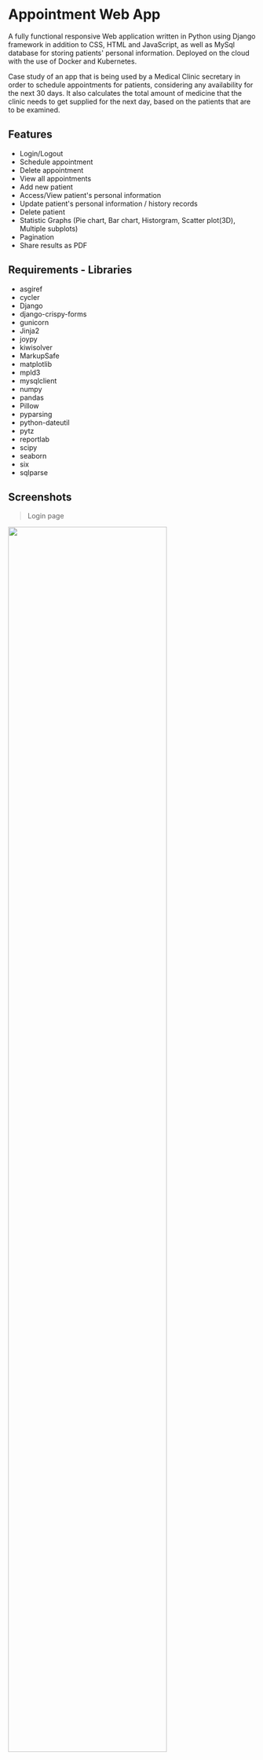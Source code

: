 # Appointment Web App
A fully functional responsive Web application written in Python using Django framework in addition to CSS, HTML and JavaScript, as well as MySql database for storing patients' personal
information. Deployed on the cloud with the use of Docker and Kubernetes.

Case study of an app that is being used by a Medical Clinic secretary in order to schedule appointments for patients, considering any availability for the next 30 days.
It also calculates the total amount of medicine that the clinic needs to get supplied for the next day, based on the patients that are to be examined.

## Features
- Login/Logout
- Schedule appointment
- Delete appointment
- View all appointments
- Add new patient
- Access/View patient's personal information
- Update patient's personal information / history records
- Delete patient
- Statistic Graphs (Pie chart, Bar chart, Historgram, Scatter plot(3D), Multiple subplots)
- Pagination
- Share results as PDF

## Requirements - Libraries
- asgiref
- cycler
- Django
- django-crispy-forms
- gunicorn
- Jinja2
- joypy
- kiwisolver
- MarkupSafe
- matplotlib
- mpld3
- mysqlclient
- numpy
- pandas
- Pillow
- pyparsing
- python-dateutil
- pytz
- reportlab
- scipy
- seaborn
- six
- sqlparse

## Screenshots
 > Login page
<p align="left"><img src="https://user-images.githubusercontent.com/59945502/139300005-1089b32d-6053-41c1-b54e-81469af8c3f1.png" width="80%"></p>

 > Home page
<p align="left"><img src="https://user-images.githubusercontent.com/59945502/139302362-023266db-2460-43f4-ad58-b9472438a5bc.png" width="80%" ></p>

> Add new patient
<p align="left"><img src="https://user-images.githubusercontent.com/59945502/139302575-4720cae2-75a1-42cc-88c1-b1041f710d20.png" width="80%"></p>

> Update patient
<p align="left"><img src="https://user-images.githubusercontent.com/59945502/139303048-cb4487e9-0c0a-4f69-a34d-c610febaa15e.png"  width="80%" ></p>

> View all patients
<p align="left"><img src="https://user-images.githubusercontent.com/59945502/139303287-cd14a735-816a-45a9-aa6e-040b6f6c4c67.png"  width="80%" ></p>

> View all appointments
<p align="left"><img src="https://user-images.githubusercontent.com/59945502/139303402-69ced86c-d682-474f-a555-dc22f70d7661.png"  width="80%" ></p>

> View Statistics
<p align="left"><img src="https://user-images.githubusercontent.com/59945502/139304344-5182247d-4822-4c36-bc59-214c8a9caac0.png"  width="80%" ></p>  
